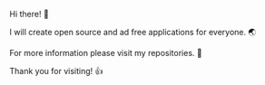 Hi there! 👋

I will create open source and ad free applications for everyone. 🌏

For more information please visit my repositories. 👀

Thank you for visiting! 👍
